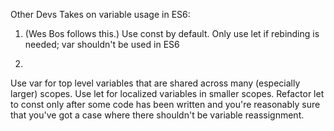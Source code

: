 
  Other Devs Takes on variable usage in ES6:

  1. (Wes Bos follows this.)
  Use const by default.
  Only use let if rebinding is needed;
  var shouldn't be used in ES6

  2.
  Use var for top level variables that are shared across many (especially larger) scopes.
  Use let for localized variables in smaller scopes.
  Refactor let to const only after some code has been written and you're reasonably sure that you've got a case where there shouldn't be variable reassignment.
